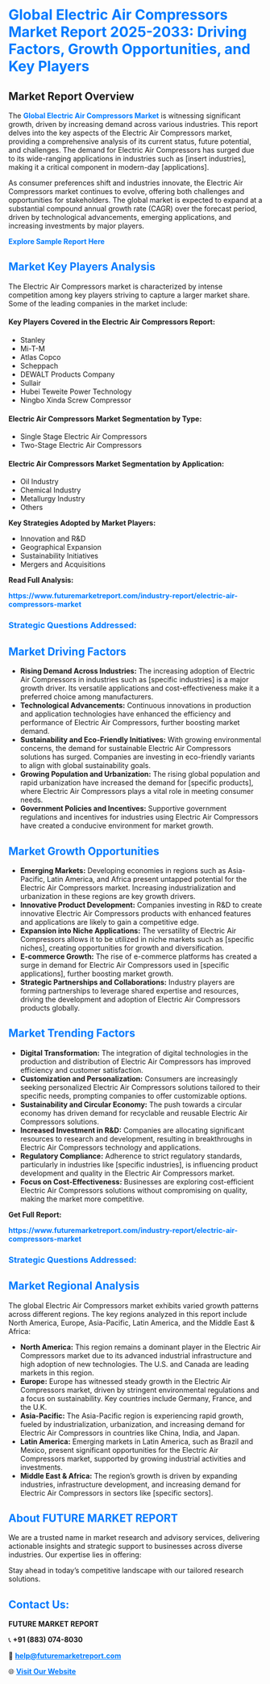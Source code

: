 <h1 style="color: #007BFF;">Global Electric Air Compressors Market Report 2025-2033: Driving Factors, Growth Opportunities, and Key Players</h1>

<section id="overview">
<h2>Market Report Overview</h2>
<p>The <a href="https://www.futuremarketreport.com/industry-report/electric-air-compressors-market" style="color: #007BFF; text-decoration: none;"><strong>Global Electric Air Compressors Market</strong></a> is witnessing significant growth, driven by increasing demand across various industries. This report delves into the key aspects of the Electric Air Compressors market, providing a comprehensive analysis of its current status, future potential, and challenges. The demand for Electric Air Compressors has surged due to its wide-ranging applications in industries such as [insert industries], making it a critical component in modern-day [applications].</p>
<p>As consumer preferences shift and industries innovate, the Electric Air Compressors market continues to evolve, offering both challenges and opportunities for stakeholders. The global market is expected to expand at a substantial compound annual growth rate (CAGR) over the forecast period, driven by technological advancements, emerging applications, and increasing investments by major players.</p>
</section>

<section id="overview">
<p><a href="https://www.futuremarketreport.com/request-sample/reportId=29052" style="color: #007BFF; text-decoration: none;"><strong>Explore Sample Report Here</strong></a></p>
</section>

<section id="key-players">
<h2 style="color: #007BFF;">Market Key Players Analysis</h2>
<p>The Electric Air Compressors market is characterized by intense competition among key players striving to capture a larger market share. Some of the leading companies in the market include:</p>
<h4>Key Players Covered in the Electric Air Compressors Report:</h4>
<ul><li>Stanley</li><li>Mi-T-M</li><li>Atlas Copco</li><li>Scheppach</li><li>DEWALT Products Company</li><li>Sullair</li><li>Hubei Teweite Power Technology</li><li>Ningbo Xinda Screw Compressor</li></ul>
<h4>Electric Air Compressors Market Segmentation by Type:</h4>
<ul><li>Single Stage Electric Air Compressors</li><li>Two-Stage Electric Air Compressors</li></ul>

<h4>Electric Air Compressors Market Segmentation by Application:</h4>
<ul><li>Oil Industry</li><li>Chemical Industry</li><li>Metallurgy Industry</li><li>Others</li></ul>
<p><strong>Key Strategies Adopted by Market Players:</strong></p>
<ul>
<li>Innovation and R&D</li>
<li>Geographical Expansion</li>
<li>Sustainability Initiatives</li>
<li>Mergers and Acquisitions</li>
</ul>
</section>

<section>
<p><strong>Read Full Analysis: </strong></p><a href="https://www.futuremarketreport.com/industry-report/electric-air-compressors-market" style="color: #007BFF; text-decoration: none;"><strong>https://www.futuremarketreport.com/industry-report/electric-air-compressors-market</strong></a>
<h3 style="color: #007BFF;">Strategic Questions Addressed:</h3>
</section>

<section id="driving-factors">
<h2 style="color: #007BFF;">Market Driving Factors</h2>
<ul>
<li><strong>Rising Demand Across Industries:</strong> The increasing adoption of Electric Air Compressors in industries such as [specific industries] is a major growth driver. Its versatile applications and cost-effectiveness make it a preferred choice among manufacturers.</li>
<li><strong>Technological Advancements:</strong> Continuous innovations in production and application technologies have enhanced the efficiency and performance of Electric Air Compressors, further boosting market demand.</li>
<li><strong>Sustainability and Eco-Friendly Initiatives:</strong> With growing environmental concerns, the demand for sustainable Electric Air Compressors solutions has surged. Companies are investing in eco-friendly variants to align with global sustainability goals.</li>
<li><strong>Growing Population and Urbanization:</strong> The rising global population and rapid urbanization have increased the demand for [specific products], where Electric Air Compressors plays a vital role in meeting consumer needs.</li>
<li><strong>Government Policies and Incentives:</strong> Supportive government regulations and incentives for industries using Electric Air Compressors have created a conducive environment for market growth.</li>
</ul>
</section>

<section id="growth-opportunities">
<h2 style="color: #007BFF;">Market Growth Opportunities</h2>
<ul>
<li><strong>Emerging Markets:</strong> Developing economies in regions such as Asia-Pacific, Latin America, and Africa present untapped potential for the Electric Air Compressors market. Increasing industrialization and urbanization in these regions are key growth drivers.</li>
<li><strong>Innovative Product Development:</strong> Companies investing in R&D to create innovative Electric Air Compressors products with enhanced features and applications are likely to gain a competitive edge.</li>
<li><strong>Expansion into Niche Applications:</strong> The versatility of Electric Air Compressors allows it to be utilized in niche markets such as [specific niches], creating opportunities for growth and diversification.</li>
<li><strong>E-commerce Growth:</strong> The rise of e-commerce platforms has created a surge in demand for Electric Air Compressors used in [specific applications], further boosting market growth.</li>
<li><strong>Strategic Partnerships and Collaborations:</strong> Industry players are forming partnerships to leverage shared expertise and resources, driving the development and adoption of Electric Air Compressors products globally.</li>
</ul>
</section>

<section id="trending-factors">
<h2 style="color: #007BFF;">Market Trending Factors</h2>
<ul>
<li><strong>Digital Transformation:</strong> The integration of digital technologies in the production and distribution of Electric Air Compressors has improved efficiency and customer satisfaction.</li>
<li><strong>Customization and Personalization:</strong> Consumers are increasingly seeking personalized Electric Air Compressors solutions tailored to their specific needs, prompting companies to offer customizable options.</li>
<li><strong>Sustainability and Circular Economy:</strong> The push towards a circular economy has driven demand for recyclable and reusable Electric Air Compressors solutions.</li>
<li><strong>Increased Investment in R&D:</strong> Companies are allocating significant resources to research and development, resulting in breakthroughs in Electric Air Compressors technology and applications.</li>
<li><strong>Regulatory Compliance:</strong> Adherence to strict regulatory standards, particularly in industries like [specific industries], is influencing product development and quality in the Electric Air Compressors market.</li>
<li><strong>Focus on Cost-Effectiveness:</strong> Businesses are exploring cost-efficient Electric Air Compressors solutions without compromising on quality, making the market more competitive.</li>
</ul>
</section>

<section>
<p><strong>Get Full Report: </strong></p><a href="https://www.futuremarketreport.com/industry-report/electric-air-compressors-market" style="color: #007BFF; text-decoration: none;"><strong>https://www.futuremarketreport.com/industry-report/electric-air-compressors-market</strong></a>
<h3 style="color: #007BFF;">Strategic Questions Addressed:</h3>
</section>


<section id="regional-analysis">
<h2 style="color: #007BFF;">Market Regional Analysis</h2>
<p>The global Electric Air Compressors market exhibits varied growth patterns across different regions. The key regions analyzed in this report include North America, Europe, Asia-Pacific, Latin America, and the Middle East & Africa:</p>
<ul>
<li><strong>North America:</strong> This region remains a dominant player in the Electric Air Compressors market due to its advanced industrial infrastructure and high adoption of new technologies. The U.S. and Canada are leading markets in this region.</li>
<li><strong>Europe:</strong> Europe has witnessed steady growth in the Electric Air Compressors market, driven by stringent environmental regulations and a focus on sustainability. Key countries include Germany, France, and the U.K.</li>
<li><strong>Asia-Pacific:</strong> The Asia-Pacific region is experiencing rapid growth, fueled by industrialization, urbanization, and increasing demand for Electric Air Compressors in countries like China, India, and Japan.</li>
<li><strong>Latin America:</strong> Emerging markets in Latin America, such as Brazil and Mexico, present significant opportunities for the Electric Air Compressors market, supported by growing industrial activities and investments.</li>
<li><strong>Middle East & Africa:</strong> The region’s growth is driven by expanding industries, infrastructure development, and increasing demand for Electric Air Compressors in sectors like [specific sectors].</li>
</ul>
</section>

<footer>
<h2 style="color: #007BFF;">About FUTURE MARKET REPORT</h2>
<p>We are a trusted name in market research and advisory services, delivering actionable insights and strategic support to businesses across diverse industries. Our expertise lies in offering:</p>

<p>Stay ahead in today’s competitive landscape with our tailored research solutions.</p>

<h2 style="color: #007BFF;">Contact Us:</h2>
<p><strong>FUTURE MARKET REPORT</strong></p>
<p>📞 <strong>+91 (883) 074-8030</strong></p>
<p>📧 <strong><a href="mailto:help@futuremarketreport.com" style="color: #007BFF;">help@futuremarketreport.com</a></strong></p>
<p>🌐 <strong><a href="https://www.futuremarketreport.com/" style="color: #007BFF;">Visit Our Website</a></strong></p>
</footer>